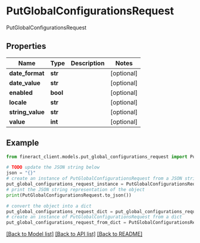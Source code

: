 # PutGlobalConfigurationsRequest

PutGlobalConfigurationsRequest

## Properties

Name | Type | Description | Notes
------------ | ------------- | ------------- | -------------
**date_format** | **str** |  | [optional] 
**date_value** | **str** |  | [optional] 
**enabled** | **bool** |  | [optional] 
**locale** | **str** |  | [optional] 
**string_value** | **str** |  | [optional] 
**value** | **int** |  | [optional] 

## Example

```python
from fineract_client.models.put_global_configurations_request import PutGlobalConfigurationsRequest

# TODO update the JSON string below
json = "{}"
# create an instance of PutGlobalConfigurationsRequest from a JSON string
put_global_configurations_request_instance = PutGlobalConfigurationsRequest.from_json(json)
# print the JSON string representation of the object
print(PutGlobalConfigurationsRequest.to_json())

# convert the object into a dict
put_global_configurations_request_dict = put_global_configurations_request_instance.to_dict()
# create an instance of PutGlobalConfigurationsRequest from a dict
put_global_configurations_request_from_dict = PutGlobalConfigurationsRequest.from_dict(put_global_configurations_request_dict)
```
[[Back to Model list]](../README.md#documentation-for-models) [[Back to API list]](../README.md#documentation-for-api-endpoints) [[Back to README]](../README.md)


